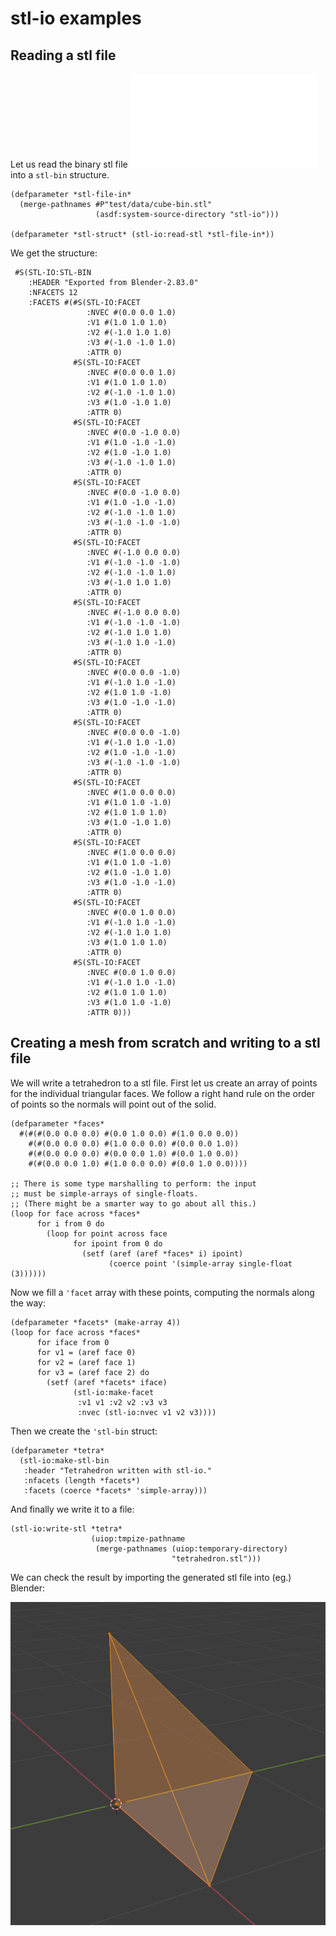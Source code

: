 # stl-io examples

## Reading a stl file
Let us read the binary stl file ![cube-bin.stl](../test/data/cube-bin.stl) into
a `stl-bin` structure.

```common-lisp
(defparameter *stl-file-in*
  (merge-pathnames #P"test/data/cube-bin.stl"
                   (asdf:system-source-directory "stl-io")))

(defparameter *stl-struct* (stl-io:read-stl *stl-file-in*))
```

We get the structure:

```common-lisp
 #S(STL-IO:STL-BIN
    :HEADER "Exported from Blender-2.83.0                                                    "
    :NFACETS 12
    :FACETS #(#S(STL-IO:FACET
                 :NVEC #(0.0 0.0 1.0)
                 :V1 #(1.0 1.0 1.0)
                 :V2 #(-1.0 1.0 1.0)
                 :V3 #(-1.0 -1.0 1.0)
                 :ATTR 0)
              #S(STL-IO:FACET
                 :NVEC #(0.0 0.0 1.0)
                 :V1 #(1.0 1.0 1.0)
                 :V2 #(-1.0 -1.0 1.0)
                 :V3 #(1.0 -1.0 1.0)
                 :ATTR 0)
              #S(STL-IO:FACET
                 :NVEC #(0.0 -1.0 0.0)
                 :V1 #(1.0 -1.0 -1.0)
                 :V2 #(1.0 -1.0 1.0)
                 :V3 #(-1.0 -1.0 1.0)
                 :ATTR 0)
              #S(STL-IO:FACET
                 :NVEC #(0.0 -1.0 0.0)
                 :V1 #(1.0 -1.0 -1.0)
                 :V2 #(-1.0 -1.0 1.0)
                 :V3 #(-1.0 -1.0 -1.0)
                 :ATTR 0)
              #S(STL-IO:FACET
                 :NVEC #(-1.0 0.0 0.0)
                 :V1 #(-1.0 -1.0 -1.0)
                 :V2 #(-1.0 -1.0 1.0)
                 :V3 #(-1.0 1.0 1.0)
                 :ATTR 0)
              #S(STL-IO:FACET
                 :NVEC #(-1.0 0.0 0.0)
                 :V1 #(-1.0 -1.0 -1.0)
                 :V2 #(-1.0 1.0 1.0)
                 :V3 #(-1.0 1.0 -1.0)
                 :ATTR 0)
              #S(STL-IO:FACET
                 :NVEC #(0.0 0.0 -1.0)
                 :V1 #(-1.0 1.0 -1.0)
                 :V2 #(1.0 1.0 -1.0)
                 :V3 #(1.0 -1.0 -1.0)
                 :ATTR 0)
              #S(STL-IO:FACET
                 :NVEC #(0.0 0.0 -1.0)
                 :V1 #(-1.0 1.0 -1.0)
                 :V2 #(1.0 -1.0 -1.0)
                 :V3 #(-1.0 -1.0 -1.0)
                 :ATTR 0)
              #S(STL-IO:FACET
                 :NVEC #(1.0 0.0 0.0)
                 :V1 #(1.0 1.0 -1.0)
                 :V2 #(1.0 1.0 1.0)
                 :V3 #(1.0 -1.0 1.0)
                 :ATTR 0)
              #S(STL-IO:FACET
                 :NVEC #(1.0 0.0 0.0)
                 :V1 #(1.0 1.0 -1.0)
                 :V2 #(1.0 -1.0 1.0)
                 :V3 #(1.0 -1.0 -1.0)
                 :ATTR 0)
              #S(STL-IO:FACET
                 :NVEC #(0.0 1.0 0.0)
                 :V1 #(-1.0 1.0 -1.0)
                 :V2 #(-1.0 1.0 1.0)
                 :V3 #(1.0 1.0 1.0)
                 :ATTR 0)
              #S(STL-IO:FACET
                 :NVEC #(0.0 1.0 0.0)
                 :V1 #(-1.0 1.0 -1.0)
                 :V2 #(1.0 1.0 1.0)
                 :V3 #(1.0 1.0 -1.0)
                 :ATTR 0)))
```

## Creating a mesh from scratch and writing to a stl file
We will write a tetrahedron to a stl file. First let us create an
array of points for the individual triangular faces. We follow
a right hand rule on the order of points so the normals will point
out of the solid.

```common-lisp
(defparameter *faces*
  #(#(#(0.0 0.0 0.0) #(0.0 1.0 0.0) #(1.0 0.0 0.0))
    #(#(0.0 0.0 0.0) #(1.0 0.0 0.0) #(0.0 0.0 1.0))
    #(#(0.0 0.0 0.0) #(0.0 0.0 1.0) #(0.0 1.0 0.0))
    #(#(0.0 0.0 1.0) #(1.0 0.0 0.0) #(0.0 1.0 0.0))))

;; There is some type marshalling to perform: the input
;; must be simple-arrays of single-floats.
;; (There might be a smarter way to go about all this.)
(loop for face across *faces*
      for i from 0 do
        (loop for point across face
              for ipoint from 0 do
                (setf (aref (aref *faces* i) ipoint)
                      (coerce point '(simple-array single-float (3))))))
```

Now we fill a `'facet` array with these points, computing the normals along
the way:

```common-lisp
(defparameter *facets* (make-array 4))
(loop for face across *faces*
      for iface from 0
      for v1 = (aref face 0)
      for v2 = (aref face 1)
      for v3 = (aref face 2) do
        (setf (aref *facets* iface)
              (stl-io:make-facet
               :v1 v1 :v2 v2 :v3 v3
               :nvec (stl-io:nvec v1 v2 v3))))
```

Then we create the `'stl-bin` struct:

```common-lisp
(defparameter *tetra*
  (stl-io:make-stl-bin
   :header "Tetrahedron written with stl-io."
   :nfacets (length *facets*)
   :facets (coerce *facets* 'simple-array)))
```

And finally we write it to a file:

```common-lisp
(stl-io:write-stl *tetra*
                  (uiop:tmpize-pathname
                   (merge-pathnames (uiop:temporary-directory)
                                    "tetrahedron.stl")))
```

We can check the result by importing the generated stl file into (eg.) Blender:

![tetrahedron-blender](tetrahedron.png)

